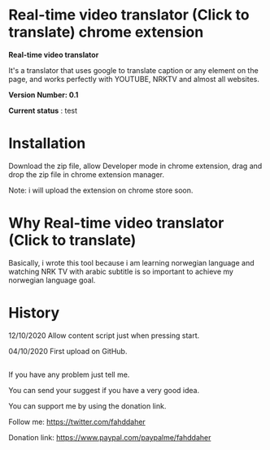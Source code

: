 # Real-time video translator (Click to translate) chrome extension

**Real-time video translator**

It's a translator that uses google to translate caption or any element on the page, and works perfectly with YOUTUBE, NRKTV and almost all websites.

**Version Number: 0.1**

**Current status** : test

# Installation

Download the zip file, allow Developer mode in chrome extension, drag and drop the zip file in chrome extension manager.

Note: i will upload the extension on chrome store soon.

# Why Real-time video translator (Click to translate)

Basically, i wrote this tool because i am learning norwegian language and watching NRK TV with arabic subtitle is so important to achieve my norwegian language goal.

# History

12/10/2020   Allow content script just when pressing start.

04/10/2020   First upload on GitHub.

##

If you have any problem just tell me.

You can send your suggest if you have a very good idea.

You can support me by using the donation link. 


Follow me:
https://twitter.com/fahddaher

Donation link:
https://www.paypal.com/paypalme/fahddaher
